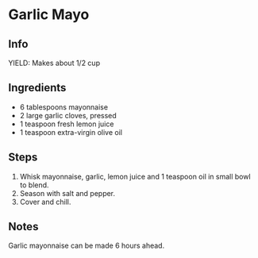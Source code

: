 # Garlic Mayo

## Info
YIELD: Makes about 1/2 cup

## Ingredients
- 6 tablespoons mayonnaise
- 2 large garlic cloves, pressed
- 1 teaspoon fresh lemon juice
- 1 teaspoon extra-virgin olive oil

## Steps
1. Whisk mayonnaise, garlic, lemon juice and 1 teaspoon oil in small bowl to blend. 
2. Season with salt and pepper.
3. Cover and chill.


## Notes
Garlic mayonnaise can be made 6 hours ahead. 